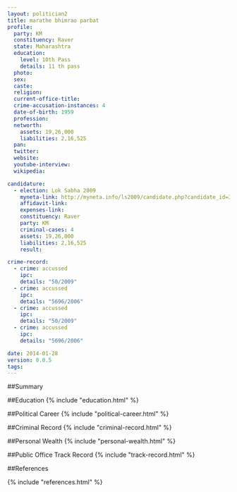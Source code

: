 ```yaml
---
layout: politician2
title: marathe bhimrao parbat
profile: 
  party: KM
  constituency: Raver
  state: Maharashtra
  education: 
    level: 10th Pass
    details: 11 th pass
  photo: 
  sex: 
  caste: 
  religion: 
  current-office-title: 
  crime-accusation-instances: 4
  date-of-birth: 1959
  profession: 
  networth: 
    assets: 19,26,000
    liabilities: 2,16,525
  pan: 
  twitter: 
  website: 
  youtube-interview: 
  wikipedia: 

candidature: 
  - election: Lok Sabha 2009
    myneta-link: http://myneta.info/ls2009/candidate.php?candidate_id=3474
    affidavit-link: 
    expenses-link: 
    constituency: Raver 
    party: KM
    criminal-cases: 4
    assets: 19,26,000
    liabilities: 2,16,525
    result:  

crime-record: 
  - crime: accussed
    ipc: 
    details: "50/2009" 
  - crime: accussed
    ipc: 
    details: "5696/2006" 
  - crime: accussed
    ipc: 
    details: "50/2009" 
  - crime: accussed
    ipc: 
    details: "5696/2006" 

date: 2014-01-28
version: 0.0.5
tags: 
---
```

##Summary


##Education
{% include "education.html" %}


##Political Career
{% include "political-career.html" %}


##Criminal Record
{% include "criminal-record.html" %}


##Personal Wealth
{% include "personal-wealth.html" %}


##Public Office Track Record
{% include "track-record.html" %}


##References


{% include "references.html" %}